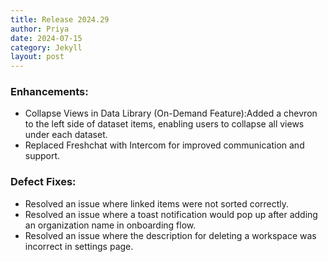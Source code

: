 ```yaml
---
title: Release 2024.29
author: Priya
date: 2024-07-15
category: Jekyll
layout: post
---
```

### Enhancements:
* Collapse Views in Data Library (On-Demand Feature):Added a chevron to the left side of dataset items, enabling users to collapse all views under each dataset.
* Replaced Freshchat with Intercom for improved communication and support.

### Defect Fixes:
* Resolved an issue where linked items were not sorted correctly.
* Resolved an issue where a toast notification would pop up after adding an organization name in onboarding flow.
* Resolved an issue where the description for deleting a workspace was incorrect in settings page.